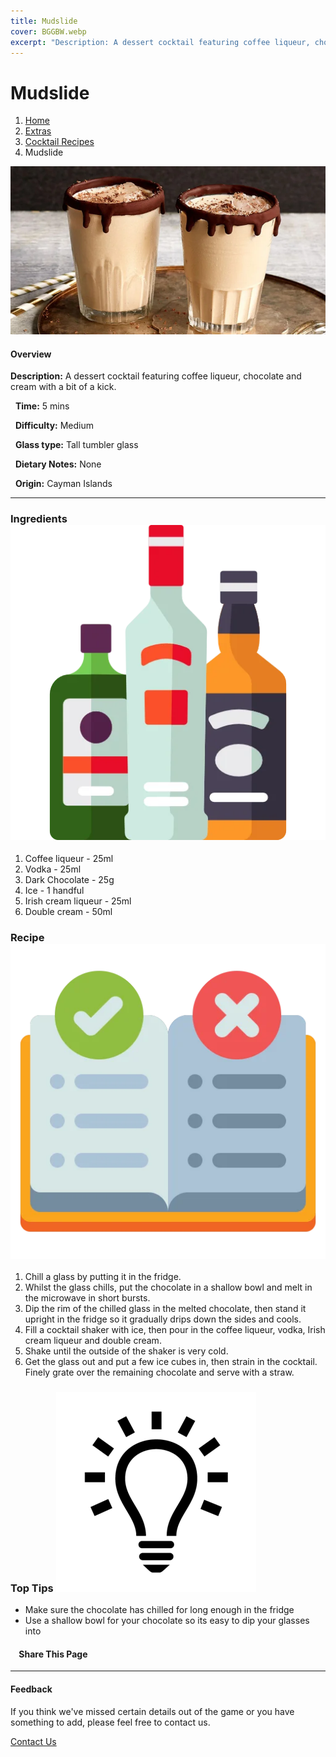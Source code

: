 ```yaml
---
title: Mudslide
cover: BGGBW.webp
excerpt: "Description: A dessert cocktail featuring coffee liqueur, chocolate and cream with a bit of a kick."
---
```


# Mudslide

1.  [Home](/)
2.  [Extras](extras)
3.  [Cocktail Recipes](Drinks/CocktailRecipes)
4.  Mudslide

![](images/mudslide.webp)

#### Overview

**Description:** A dessert cocktail featuring coffee liqueur, chocolate and cream with a bit of a kick.

  **Time:** 5 mins

  **Difficulty:** Medium

  **Glass type:** Tall tumbler glass

  **Dietary Notes:** None

  **Origin:** Cayman Islands

* * *

### Ingredients ![target](images/liquor.webp)

1.  Coffee liqueur - 25ml
2.  Vodka - 25ml
3.  Dark Chocolate - 25g
4.  Ice - 1 handful
5.  Irish cream liqueur - 25ml
6.  Double cream - 50ml

### Recipe ![target](images/rules.webp)

1.  Chill a glass by putting it in the fridge.
2.  Whilst the glass chills, put the chocolate in a shallow bowl and melt in the microwave in short bursts.
3.  Dip the rim of the chilled glass in the melted chocolate, then stand it upright in the fridge so it gradually drips down the sides and cools.
4.  Fill a cocktail shaker with ice, then pour in the coffee liqueur, vodka, Irish cream liqueur and double cream.
5.  Shake until the outside of the shaker is very cold.
6.  Get the glass out and put a few ice cubes in, then strain in the cocktail. Finely grate over the remaining chocolate and serve with a straw.

### Top Tips ![target](images/lightbulb.webp)

-   Make sure the chocolate has chilled for long enough in the fridge
-   Use a shallow bowl for your chocolate so its easy to dip your glasses into

####     Share This Page

[](https://www.facebook.com/sharer/sharer.php?u=beergogglegames.co.uk/Drinks/ShotRecipes/mudslide)[](https://www.instagram.com/direct/new/)[](https://twitter.com/intent/tweet?url=beergogglegames.co.uk/Drinks/ShotRecipes/mudslide)

* * *

#### Feedback

If you think we've missed certain details out of the game or you have something to add, please feel free to contact us.

  
  
  
[Contact Us](contact)
